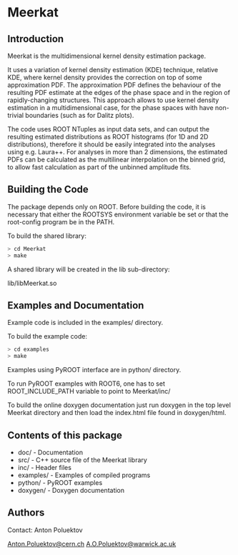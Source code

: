 # Meerkat

## Introduction

Meerkat is the multidimensional kernel density estimation package. 

It uses a variation of kernel density estimation (KDE) technique, 
relative KDE, where kernel density provides the correction on top 
of some approximation PDF. The approximation PDF defines the behaviour
of the resulting PDF estimate at the edges of the phase space and 
in the region of rapidly-changing structures. This approach allows
to use kernel density estimation in a multidimensional case, for 
the phase spaces with have non-trivial boundaries (such as for 
Dalitz plots). 

The code uses ROOT NTuples as input data sets, and can output 
the resulting estimated distributions as ROOT histograms (for 1D 
and 2D distributions), therefore it should be easily integrated into 
the analyses using e.g. Laura++. For analyses in more than 2 dimensions, 
the estimated PDFs can be calculated as the multilinear interpolation 
on the binned grid, to allow fast calculation as part of the unbinned 
amplitude fits. 


## Building the Code

The package depends only on ROOT.  Before building the code, it is necessary
that either the ROOTSYS environment variable be set or that the root-config
program be in the PATH.

To build the shared library:

```bash
> cd Meerkat
> make
```

A shared library will be created in the lib sub-directory:

lib/libMeerkat.so


## Examples and Documentation

Example code is included in the examples/ directory.

To build the example code:

```bash
> cd examples
> make
```

Examples using PyROOT interface are in python/ directory. 

To run PyROOT examples with ROOT6, one has to set ROOT_INCLUDE_PATH 
variable to point to Meerkat/inc/ 

To build the online doxygen documentation just run doxygen in the top level
Meerkat directory and then load the index.html file found in doxygen/html.


## Contents of this package 

  * doc/      - Documentation
  * src/      - C++ source file of the Meerkat library
  * inc/      - Header files 
  * examples/ - Examples of compiled programs
  * python/   - PyROOT examples 
  * doxygen/  - Doxygen documentation

## Authors

Contact: Anton Poluektov

  Anton.Poluektov@cern.ch
  A.O.Poluektov@warwick.ac.uk
